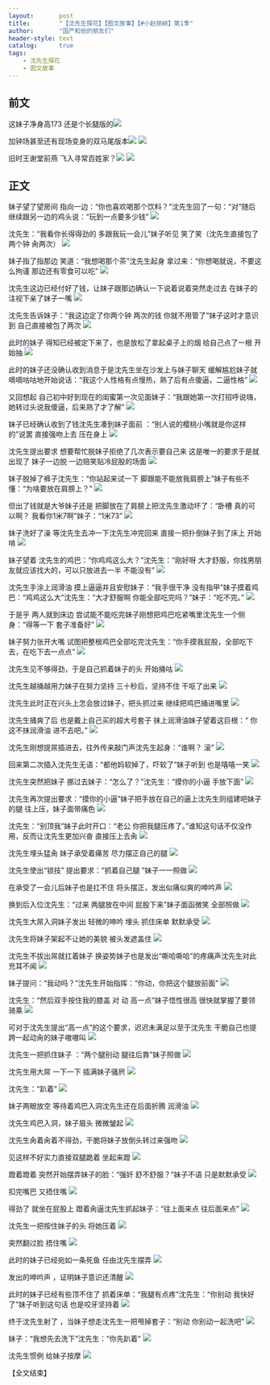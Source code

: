 ```yaml
---
layout:       post
title:        "【沈先生探花】【图文故事】【#小赵丽颖】第1季"
author:       "国产和他的朋友们"
header-style: text
catalog:      true
tags:
    - 沈先生探花
    - 图文故事
---
```


## 前文

这妹子净身高173 还是个长腿版的![](https://tuj.zm9d3.com/tupian/forum/202412/26/152118ldp8z9mlzuirt3js.gif)

加钟场甚至还有现场变身的双马尾版本![](https://tuj.zm9d3.com/tupian/forum/202412/26/151521usnq16snlistotcz.gif)
![](https://tuj.zm9d3.com/tupian/forum/202412/26/151617ecwzxx4xltotwtwo.gif)

旧时王谢堂前燕 飞入寻常百姓家？![](https://tuj.zm9d3.com/tupian/forum/202412/26/152132za7mfddd6c88ljrl.gif)
![](https://tuj.zm9d3.com/tupian/forum/202412/26/151648jljlgq4gjq010lym.gif)

## 正文

妹子望了望房间 指向一边：“你也喜欢喝那个饮料？”沈先生回了一句：“对”随后继续跟另一边的鸡头说：“玩到一点要多少钱”
![](https://tju.7pzzv.us/tupian/forum/202502/03/000324rg338fgxbfxgapp5.gif)

沈先生：“我看你长得得劲的 多跟我玩一会儿”妹子听见 笑了笑（沈先生直接包了两个钟 肏两次）
![](https://tju.7pzzv.us/tupian/forum/202502/03/000334s4uvp4h9us73pi52.gif)

妹子指了指那边 笑道：“我想喝那个茶”沈先生起身 拿过来：“你想喝就说，不要这么拘谨 那边还有零食可以吃” 
![](https://tju.7pzzv.us/tupian/forum/202502/03/000342l81pknnnn9u1yeua.gif)

沈先生这边已经付好了钱，让妹子跟那边确认一下说着说着突然走过去 在妹子的注视下亲了妹子一嘴 
![](https://tju.7pzzv.us/tupian/forum/202502/03/000351gldfc8rf8smxla8l.gif)

沈先生告诉妹子：“我这边定了你两个钟 两次的钱 你就不用管了”妹子这时才意识到 自己直接被包了两次 
![](https://tju.7pzzv.us/tupian/forum/202502/03/000400bo6qbntpukbpwp1s.gif)

此时的妹子 得知已经被定下来了，也是放松了拿起桌子上的烟 给自己点了一根 开始抽 
![](https://tju.7pzzv.us/tupian/forum/202502/03/000408ej59sty45ba0cons.gif)

此时的妹子还没确认收到消息于是沈先生坐在沙发上与妹子聊天 缓解尴尬妹子就嘀嘀咕咕地开始说话：“我这个人性格有点慢热，熟了后有点傻逼，二逼性格” 
![](https://tju.7pzzv.us/tupian/forum/202502/03/000416kttyti9vc7utczu7.gif)

又回想起 自己初中好到现在的闺蜜第一次见面妹子：“我跟她第一次打招呼说嗨， 她转过头说我傻逼，后来熟了才了解” 
![](https://tju.7pzzv.us/tupian/forum/202502/03/000424o9v7jmc1fs162cnl.gif)

妹子已经确认收到了钱沈先生凑到妹子面前 ：“别人说的樱桃小嘴就是你这样的”说罢 直接强吻上去 压在身上 
![](https://tju.7pzzv.us/tupian/forum/202502/03/000433nqk08jnyvs8f80n0.gif)

沈先生提出要求 想要帮忙脱妹子拒绝了几次表示要自己来 这是唯一的要求于是就出现了 妹子一边脱 一边赔笑贴冷屁股的场面 
![](https://tju.7pzzv.us/tupian/forum/202502/03/000442s3ighe853vfmg789.gif)

妹子脱掉了裤子沈先生：“你站起来试一下 脚跟能不能放我肩膀上”妹子有些不懂：“为啥要放在肩膀上？” 
![](https://tju.7pzzv.us/tupian/forum/202502/03/000450cwoqmnc3xcp37wf3.gif)

但出了钱就是大爷妹子还是 把脚放在了肩膀上把沈先生激动坏了：“卧槽 真的可以啊？ 我看你1米7啊”妹子：“1米73” 
![](https://tju.7pzzv.us/tupian/forum/202502/03/000459wo6ua6pzex9g77n7.gif)

妹子洗好了澡 等沈先生去冲一下沈先生冲完回来 直接一把扑倒妹子到了床上 开始啃 
![](https://tju.7pzzv.us/tupian/forum/202502/03/000507scxzec0qici7c65e.gif)

妹子望着 沈先生的鸡巴：“你鸡鸡这么大？”沈先生：“刚好呀 大才舒服，你找男朋友就应该找大的，可以只放进去一半 不能没有” 
![](https://tju.7pzzv.us/tupian/forum/202502/03/000515r8zrjjrpjjnjjwpi.gif)

沈先生手涂上润滑油 摸上逼逼并且安慰妹子：“我手很干净 没有指甲”妹子摸着鸡巴：“鸡鸡这么大”沈先生：“大才舒服啊 你能全部吃完吗？”妹子：“吃不完。” 
![](https://tju.7pzzv.us/tupian/forum/202502/03/000523ehc7o4s9cu6cuuxu.gif)

于是乎 两人就到床边 尝试能不能吃完妹子刚想把鸡巴吃紧嘴里沈先生一个侧身：“得等一下 套子准备好” 
![](https://tju.7pzzv.us/tupian/forum/202502/03/000531r4bs9sdo819uuo89.gif)

妹子努力张开大嘴 试图把整根鸡巴全部吃完沈先生：“你手摸我屁股，全部吃下去，在吃下去一点点” 
![](https://tju.7pzzv.us/tupian/forum/202502/03/000539jtl88dnvb8vtaccd.gif)

沈先生见不够得劲，于是自己抓着妹子的头 开始捅咕 
![](https://tju.7pzzv.us/tupian/forum/202502/03/000545ya1a10wcd0aaannd.gif)

沈先生越捅越用力妹子在努力坚持 三十秒后，坚持不住 干呕了出来 
![](https://tju.7pzzv.us/tupian/forum/202502/03/000553u6wdreb10de5rsy0.gif)

沈先生此时正在兴头上怎会放过妹子，把头抓过来 继续把鸡巴捅进嘴里 
![](https://tju.7pzzv.us/tupian/forum/202502/03/000600migoozu8ioist8vr.gif)

沈先生捅爽了后 也是戴上自己买的超大号套子 抹上润滑油妹子望着这巨根：“ 你这不抹润滑油 进不去吧。” 
![](https://tju.7pzzv.us/tupian/forum/202502/03/000608dxmvcsvhoiowpfck.gif)

沈先生刚想提屌插进去，往外传来敲门声沈先生起身：“谁啊？ 滚” 
![](https://tju.7pzzv.us/tupian/forum/202502/03/000614r9j4f34l3rl1p3l3.gif)

回来第二次插入沈先生无语：“都他妈软掉了，吓软了”妹子听到 也是嘻嘻一笑 
![](https://tju.7pzzv.us/tupian/forum/202502/03/000621wiuc1zie7grige7z.gif)

沈先生突然把妹子 挪过去妹子：“怎么了？”沈先生：“摸你的小逼 手放下面” 
![](https://tju.7pzzv.us/tupian/forum/202502/03/000628uz9yxtqotwgiwddo.gif)

沈先生再次提出要求：“摸你的小逼”妹子把手放在自己的逼上沈先生则组建吧妹子的腿 往上压，妹子面带痛色 
![](https://tju.7pzzv.us/tupian/forum/202502/03/000635ic2dci6bd8dcdb7d.gif)

沈先生：“别顶我”妹子此时开口：“老公 你把我腿压疼了。”谁知这句话不仅没作用，反而让沈先生更加兴奋 直接压上去肏 
![](https://tju.7pzzv.us/tupian/forum/202502/03/000643i46rv4v3zwgq44hr.gif)

沈先生埋头猛肏 妹子承受着痛苦 尽力摆正自己的腿 
![](https://tju.7pzzv.us/tupian/forum/202502/03/000652tmbkem6kc6mkekm6.gif)

沈先生使出“锁技” 提出要求：“抓着自己腿 ”妹子一一照做 
![](https://tju.7pzzv.us/tupian/forum/202502/03/000659itcvw9e56wckt9pn.gif)

在承受了一会儿后妹子也是扛不住 将头摆正，发出似痛似爽的呻吟声 
![](https://tju.7pzzv.us/tupian/forum/202502/03/000708my7s3040zuuuz1vk.gif)

换到后入位沈先生：“过来 两腿放在中间 屁股下来”妹子面函微笑 全部照做 
![](https://tju.7pzzv.us/tupian/forum/202502/03/000716kkysx6y3byvkyz4x.gif)

沈先生大屌入洞妹子发出 轻微的呻吟 埋头 抓住床单 默默承受 
![](https://tju.7pzzv.us/tupian/forum/202502/03/000724avbwzoroivh7irov.gif)

沈先生将妹子架起不让她的美貌 被头发遮盖住 
![](https://tju.7pzzv.us/tupian/forum/202502/03/000729dn3i3vpy2d5rs88x.gif)

沈先生不拔出屌就扛着妹子 换姿势妹子也是发出“嘶哈嘶哈”的疼痛声沈先生对此 充耳不闻 
![](https://tju.7pzzv.us/tupian/forum/202502/03/000735mmzq88999qgoqvii.gif)

妹子提问：“我动吗？”沈先生开始指挥：“你动，你把这个腿放前面” 
![](https://tju.7pzzv.us/tupian/forum/202502/03/000743a51auy6zu1yzjtoq.gif)

沈先生：“然后双手按住我的膝盖 对 动 高一点”妹子悟性很高 很快就掌握了要领骑乘 
![](https://tju.7pzzv.us/tupian/forum/202502/03/000751kiowzl9obbwbw3lt.gif)

可对于沈先生提出“高一点”的这个要求，迟迟未满足以至于沈先生 干脆自己也提跨一起动肏的妹子嗷嗷叫 
![](https://tju.7pzzv.us/tupian/forum/202502/03/000801zh6euqbqb58qh8px.gif)

沈先生一把抓住妹子 ：“两个腿别动 腿往后靠”妹子照做 
![](https://tju.7pzzv.us/tupian/forum/202502/03/000809qebb69cqbj6gbzct.gif)

沈先生用大屌 一下一下 插满妹子骚屄 
![](https://tju.7pzzv.us/tupian/forum/202502/03/000817d27h2swx4h4x7xj0.gif)

沈先生：“趴着” 
![](https://tju.7pzzv.us/tupian/forum/202502/03/000824ydsgy1scfcnkck28.gif)

妹子两眼放空 等待着鸡巴入洞沈先生还在后面折腾 润滑油 
![](https://tju.7pzzv.us/tupian/forum/202502/03/000831wj69asjoij556sas.gif)

沈先生鸡巴入洞，妹子眉头 微微皱起 
![](https://tju.7pzzv.us/tupian/forum/202502/03/000838zcy2lyyyekgbcyxg.gif)

沈先生肏着肏着不得劲，干脆将妹子放倒头转过来强吻 
![](https://tju.7pzzv.us/tupian/forum/202502/03/000846hgdngaiditr9am3z.gif)

见这样不好实力直接双腿跪着 坐起来蹬 
![](https://tju.7pzzv.us/tupian/forum/202502/03/000853xxhnxx9xzb73ak3a.gif)

蹬着蹬着 突然开始摆弄妹子的脸：“强奸 舒不舒服？”妹子不语 只是默默承受 
![](https://tju.7pzzv.us/tupian/forum/202502/03/000901ty8ohgtoy0eyst08.gif)

扣完嘴巴 又捂住嘴 
![](https://tju.7pzzv.us/tupian/forum/202502/03/000908q6zdr6rf5bxxk6h5.gif)

得劲了 就坐在屁股上 蹬着肏逼沈先生抓起妹子：“往上面来点 往后面来点” 
![](https://tju.7pzzv.us/tupian/forum/202502/03/000919fnvivx599xio39ox.gif)

沈先生一把按住妹子的头 将她压着 
![](https://tju.7pzzv.us/tupian/forum/202502/03/000928ianrtpx0rld3d044.gif)

突然翻过脸 捂住嘴 
![](https://tju.7pzzv.us/tupian/forum/202502/03/000936qtk75hha33td3axj.gif)

此时的妹子已经宛如一条死鱼 任由沈先生摆弄 
![](https://tju.7pzzv.us/tupian/forum/202502/03/000943y7rjr89ir2r0t95q.gif)

发出的呻吟声 ，证明妹子意识还清醒 
![](https://tju.7pzzv.us/tupian/forum/202502/03/000959veh6jxdsrrqh4ei9.gif)

此时的妹子已经有些顶不住了 抓着床单：“我腿有点疼”沈先生：“你别动 我快好了”妹子听到这句话 也是咬牙坚持着 
![](https://tju.7pzzv.us/tupian/forum/202502/03/001004mqj52asa0zp1sasx.gif)

终于沈先生射了 ，当妹子想走沈先生一把甩掉套子：“别动 你别动一起洗吧” 
![](https://tju.7pzzv.us/tupian/forum/202502/03/001013v3h52b86g36dodg2.gif)

妹子：“我想先去洗下”沈先生：“你先趴着” 
![](https://tju.7pzzv.us/tupian/forum/202502/03/001019js7474r2sbjd2drp.gif)

沈先生惯例 给妹子按摩
![](https://tju.7pzzv.us/tupian/forum/202502/03/001030q5ewz3ecptzlepm4.gif)

【全文结束】
